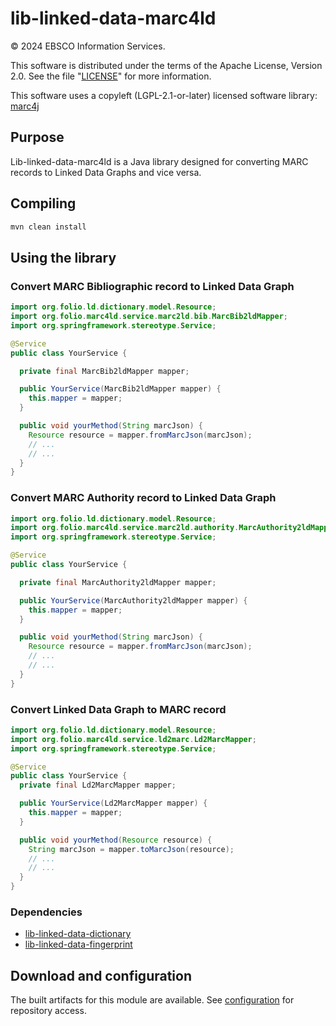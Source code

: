# lib-linked-data-marc4ld
© 2024 EBSCO Information Services.

This software is distributed under the terms of the Apache License, Version 2.0.
See the file "[LICENSE](LICENSE)" for more information.

This software uses a copyleft (LGPL-2.1-or-later) licensed software library: [marc4j](https://github.com/marc4j/marc4j)

## Purpose
Lib-linked-data-marc4ld is a Java library designed for converting MARC records to Linked Data Graphs and vice versa.
## Compiling
```bash
mvn clean install
```
## Using the library
### Convert MARC Bibliographic record to Linked Data Graph
```java
import org.folio.ld.dictionary.model.Resource;
import org.folio.marc4ld.service.marc2ld.bib.MarcBib2ldMapper;
import org.springframework.stereotype.Service;

@Service
public class YourService {

  private final MarcBib2ldMapper mapper;

  public YourService(MarcBib2ldMapper mapper) {
    this.mapper = mapper;
  }

  public void yourMethod(String marcJson) {
    Resource resource = mapper.fromMarcJson(marcJson);
    // ...
    // ...
  }
}
```
### Convert MARC Authority record to Linked Data Graph
```java
import org.folio.ld.dictionary.model.Resource;
import org.folio.marc4ld.service.marc2ld.authority.MarcAuthority2ldMapper;
import org.springframework.stereotype.Service;

@Service
public class YourService {

  private final MarcAuthority2ldMapper mapper;

  public YourService(MarcAuthority2ldMapper mapper) {
    this.mapper = mapper;
  }

  public void yourMethod(String marcJson) {
    Resource resource = mapper.fromMarcJson(marcJson);
    // ...
    // ...
  }
}
```
### Convert Linked Data Graph to MARC record

```java
import org.folio.ld.dictionary.model.Resource;
import org.folio.marc4ld.service.ld2marc.Ld2MarcMapper;
import org.springframework.stereotype.Service;

@Service
public class YourService {
  private final Ld2MarcMapper mapper;

  public YourService(Ld2MarcMapper mapper) {
    this.mapper = mapper;
  }

  public void yourMethod(Resource resource) {
    String marcJson = mapper.toMarcJson(resource);
    // ...
    // ...
  }
}
```
### Dependencies
- [lib-linked-data-dictionary](https://github.com/folio-org/lib-linked-data-dictionary)
- [lib-linked-data-fingerprint](https://github.com/folio-org/lib-linked-data-fingerprint)
## Download and configuration
The built artifacts for this module are available. See [configuration](https://dev.folio.org/download/artifacts/) for repository access.
